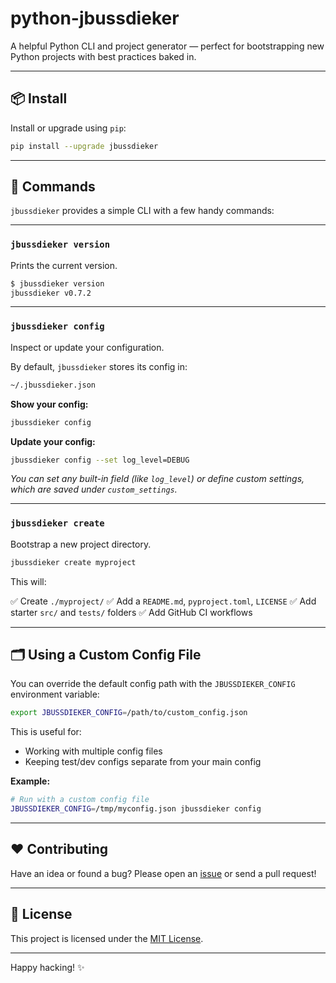 # python-jbussdieker

A helpful Python CLI and project generator — perfect for bootstrapping new Python projects with best practices baked in.

---

## 📦 Install

Install or upgrade using `pip`:

```bash
pip install --upgrade jbussdieker
````

---

## 🚀 Commands

`jbussdieker` provides a simple CLI with a few handy commands:

---

### `jbussdieker version`

Prints the current version.

```bash
$ jbussdieker version
jbussdieker v0.7.2
```

---

### `jbussdieker config`

Inspect or update your configuration.

By default, `jbussdieker` stores its config in:

```bash
~/.jbussdieker.json
```

**Show your config:**

```bash
jbussdieker config
```

**Update your config:**

```bash
jbussdieker config --set log_level=DEBUG
```

*You can set any built-in field (like `log_level`) or define custom settings, which are saved under `custom_settings`.*

---

### `jbussdieker create`

Bootstrap a new project directory.

```bash
jbussdieker create myproject
```

This will:

✅ Create `./myproject/`
✅ Add a `README.md`, `pyproject.toml`, `LICENSE`
✅ Add starter `src/` and `tests/` folders
✅ Add GitHub CI workflows

---

## 🗂️ Using a Custom Config File

You can override the default config path with the `JBUSSDIEKER_CONFIG` environment variable:

```bash
export JBUSSDIEKER_CONFIG=/path/to/custom_config.json
```

This is useful for:

* Working with multiple config files
* Keeping test/dev configs separate from your main config

**Example:**

```bash
# Run with a custom config file
JBUSSDIEKER_CONFIG=/tmp/myconfig.json jbussdieker config
```

---

## ❤️ Contributing

Have an idea or found a bug?
Please open an [issue](https://github.com/jbussdieker/python-jbussdieker/issues) or send a pull request!

---

## 📄 License

This project is licensed under the [MIT License](LICENSE).

---

Happy hacking! ✨
